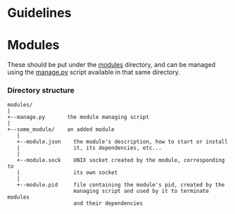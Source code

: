 Guidelines
==========

# Modules

These should be put under the [modules][] directory, and can be managed using
the [manage.py][] script available in that same directory.

[modules]: ../../blob/modular-system/modules
[manage.py]: ../../blob/modular-system/manage.py

### Directory structure

    modules/
    |
    +--manage.py       the module managing script
    |
    +--some_module/    an added module
       |
       +--module.json    the module's description, how to start or install
       |                 it, its dependencies, etc...
       |
       +--module.sock    UNIX socket created by the module, corresponding to
       |                 its own socket
       |
       +--module.pid     file containing the module's pid, created by the
                         managing script and used by it to terminate modules
                         and their dependencies

